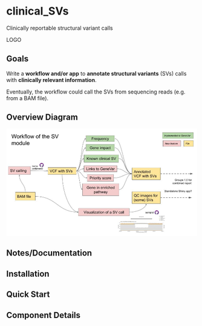 # clinical_SVs
Clinically reportable structural variant calls

LOGO

## Goals

Write a **workflow and/or app** to **annotate structural variants** (SVs) calls with **clinically relevant information**.

Eventually, the workflow could call the SVs from sequencing reads (e.g. from a BAM file).


## Overview Diagram

![](sv-clinic-workflow.jpg)

## Notes/Documentation



## Installation


## Quick Start


## Component Details
